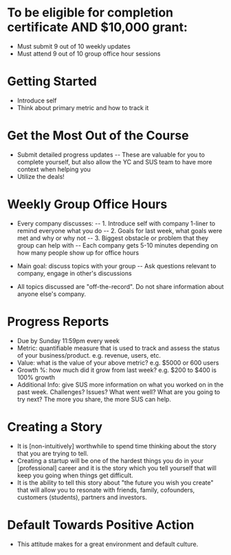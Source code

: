 # To be eligible for completion certificate AND $10,000 grant:
- Must submit 9 out of 10 weekly updates
- Must attend 9 out of 10 group office hour sessions

# Getting Started
- Introduce self
- Think about primary metric and how to track it

# Get the Most Out of the Course
- Submit detailed progress updates
-- These are valuable for you to complete yourself, but also allow the YC and SUS team to have more context when helping you
- Utilize the deals!

# Weekly Group Office Hours
- Every company discusses:
-- 1. Introduce self with company 1-liner to remind everyone what you do
-- 2. Goals for last week, what goals were met and why or why not
-- 3. Biggest obstacle or problem that they group can help with
-- Each company gets 5-10 minutes depending on how many people show up for office hours

- Main goal: discuss topics with your group
-- Ask questions relevant to company, engage in other's discussions
- All topics discussed are "off-the-record". Do not share information about anyone else's company.

# Progress Reports
- Due by Sunday 11:59pm every week
- Metric: quantifiable measure that is used to track and assess the status of your business/product. e.g. revenue, users, etc.
- Value: what is the value of your above metric? e.g. $5000 or 600 users
- Growth %: how much did it grow from last week? e.g. $200 to $400 is 100% growth
- Additional Info: give SUS more information on what you worked on in the past week. Challenges? Issues? What went well? What are you going to try next? The more you share, the more SUS can help.

# Creating a Story
- It is [non-intuitively] worthwhile to spend time thinking about the story that you are trying to tell.
- Creating a startup will be one of the hardest things you do in your [professional] career and it is the story which you tell yourself that will keep you going when things get difficult.
- It is the ability to tell this story about "the future you wish you create" that will allow you to resonate with friends, family, cofounders, customers (students), partners and investors.

# Default Towards Positive Action
- This attitude makes for a great environment and default culture.
